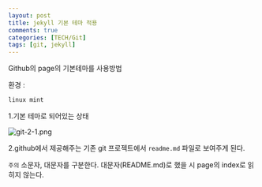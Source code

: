```yaml
---
layout: post
title: jekyll 기본 테마 적용
comments: true
categories: [TECH/Git]
tags: [git, jekyll]
---
```


Github의 page의 기본테마를 사용방법

환경 : 
```java
linux mint
```

1.기본 테마로 되어있는 상태

![git-2-1.png](https://raw.githubusercontent.com/leesang-pack/leesang-pack.github.io/master/DocImage/IMG-TECH-Git/git-2-1.png)

2.github에서 제공해주는 기존 git 프로젝트에서 `readme.md` 파일로 보여주게 된다.

`주의` 소문자, 대문자를 구분한다. 대문자(README.md)로 했을 시 page의 index로 읽히지 않는다.